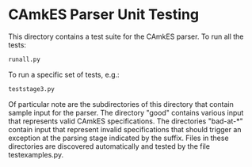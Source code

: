 <!--
     Copyright 2017, Data61, CSIRO (ABN 41 687 119 230)

     SPDX-License-Identifier: CC-BY-SA-4.0
-->

# CAmkES Parser Unit Testing

This directory contains a test suite for the CAmkES parser. To run all the
tests:

```bash
runall.py
```

To run a specific set of tests, e.g.:

```bash
teststage3.py
```

Of particular note are the subdirectories of this directory that contain sample
input for the parser. The directory "good" contains various input that
represents valid CAmkES specifications. The directories "bad-at-*" contain
input that represent invalid specifications that should trigger an exception at
the parsing stage indicated by the suffix. Files in these directories are
discovered automatically and tested by the file testexamples.py.
